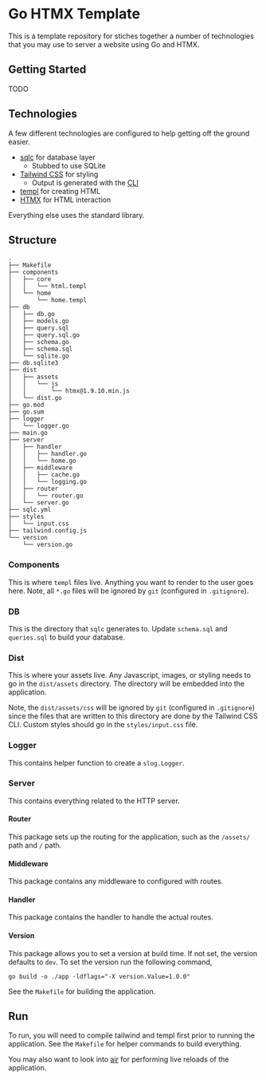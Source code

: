 # Go HTMX Template

This is a template repository for stiches together a number of technologies that you may use to server a website using Go and HTMX.

## Getting Started

TODO

## Technologies

A few different technologies are configured to help getting off the ground easier.

- [sqlc](https://sqlc.dev/) for database layer
  - Stubbed to use SQLite
- [Tailwind CSS](https://tailwindcss.com/) for styling
  - Output is generated with the [CLI](https://tailwindcss.com/docs/installation)
- [templ](https://templ.guide/) for creating HTML
- [HTMX](https://htmx.org/) for HTML interaction

Everything else uses the standard library.

## Structure

```text
.
├── Makefile
├── components
│   ├── core
│   │   └── html.templ
│   └── home
│       └── home.templ
├── db
│   ├── db.go
│   ├── models.go
│   ├── query.sql
│   ├── query.sql.go
│   ├── schema.go
│   ├── schema.sql
│   └── sqlite.go
├── db.sqlite3
├── dist
│   ├── assets
│   │   └── js
│   │       └── htmx@1.9.10.min.js
│   └── dist.go
├── go.mod
├── go.sum
├── logger
│   └── logger.go
├── main.go
├── server
│   ├── handler
│   │   ├── handler.go
│   │   └── home.go
│   ├── middleware
│   │   ├── cache.go
│   │   └── logging.go
│   ├── router
│   │   └── router.go
│   └── server.go
├── sqlc.yml
├── styles
│   └── input.css
├── tailwind.config.js
└── version
    └── version.go
```

### Components

This is where `templ` files live. Anything you want to render to the user goes here. Note, all
`*.go` files will be ignored by `git` (configured in `.gitignore`).

### DB

This is the directory that `sqlc` generates to. Update `schema.sql` and `queries.sql` to build 
your database.

### Dist

This is where your assets live. Any Javascript, images, or styling needs to go in the 
`dist/assets` directory. The directory will be embedded into the application.

Note, the `dist/assets/css` will be ignored by `git` (configured in `.gitignore`) since the 
files that are written to this directory are done by the Tailwind CSS CLI. Custom styles should
go in the `styles/input.css` file.

### Logger

This contains helper function to create a `slog.Logger`.

### Server

This contains everything related to the HTTP server.

#### Router

This package sets up the routing for the application, such as the `/assets/` path and `/` path.

#### Middleware

This package contains any middleware to configured with routes.

#### Handler

This package contains the handler to handle the actual routes.

#### Version

This package allows you to set a version at build time. If not set, the version defaults to `dev`. To set the version run the following command,

```shell
go build -o ./app -ldflags="-X version.Value=1.0.0"
```

See the `Makefile` for building the application.

## Run

To run, you will need to compile tailwind and templ first prior to running the application. 
See the `Makefile` for helper commands to build everything.

You may also want to look into [air](https://github.com/cosmtrek/air) for performing live 
reloads of the application.

